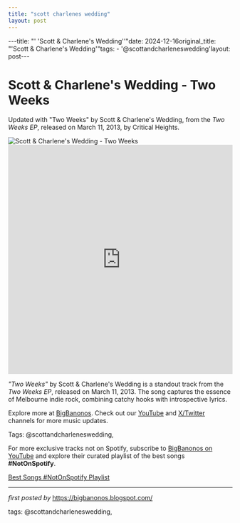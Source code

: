 ```yaml
---
title: "scott charlenes wedding"
layout: post
---
```

---title: "' 'Scott & Charlene's Wedding''"date: 2024-12-16original_title: "'Scott & Charlene's Wedding'"tags:  - '@scottandcharleneswedding'layout: post---<!-- Title of the Post --><h1 >Scott & Charlene's Wedding - Two Weeks</h1> <!-- Introductory Text --><p >Updated with "Two Weeks" by Scott & Charlene's Wedding, from the *Two Weeks EP*, released on March 11, 2013, by Critical Heights.</p> <!-- Featured Image --><div > <img src="https://f4.bcbits.com/img/a3768093702_10.jpg" alt="Scott & Charlene's Wedding - Two Weeks" /></div> <!-- YouTube Video Embed --><div > <iframe width="100%" height="514" src="https://www.youtube.com/embed/f2-79i2O_us" title="Two Weeks - Scott & Charlene's Wedding" frameborder="0" allow="accelerometer; autoplay; clipboard-write; encrypted-media; gyroscope; picture-in-picture; web-share" referrerpolicy="strict-origin-when-cross-origin" allowfullscreen></iframe></div> <!-- Song Information --><div > <p><em>"Two Weeks"</em> by Scott & Charlene's Wedding is a standout track from the *Two Weeks EP*, released on March 11, 2013. The song captures the essence of Melbourne indie rock, combining catchy hooks with introspective lyrics.</p></div> <!-- Footer Links --><div > <p>Explore more at <a href="https://bigbanonos.blogspot.com/" target="_blank">BigBanonos</a>. Check out our <a href="https://www.youtube.com/@BigBanonos" target="_blank">YouTube</a> and <a href="https://x.com/bigbanonos" target="_blank">X/Twitter</a> channels for more music updates.</p></div> <!-- Tags --><p >Tags: @scottandcharleneswedding,</p><!--Subscribe and Playlist Links--><div>    <p>For more exclusive tracks not on Spotify, subscribe to <a href="https://www.youtube.com/@BigBanonos" target="_blank">BigBanonos on YouTube</a> and explore their curated playlist of the best songs <strong>#NotOnSpotify</strong>.</p>    <p><a href="https://www.youtube.com/playlist?list=PLtuNtuTatqI0kFahUCbtbfenC_ET5O_tr" target="_blank">Best Songs #NotOnSpotify Playlist<br /></a></p></div><hr /><p><em>first posted by</em> <a href="https://bigbanonos.blogspot.com/" rel="noopener" target="_new">https://bigbanonos.blogspot.com/</a></p><p>tags: @scottandcharleneswedding,</p>